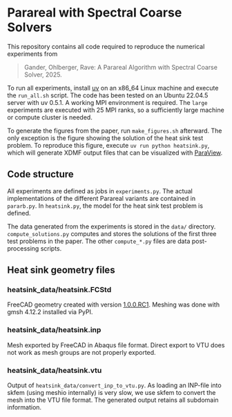 # Parareal with Spectral Coarse Solvers

This repository contains all code required to reproduce the numerical
experiments from

> Gander, Ohlberger, Rave: A Parareal Algorithm with Spectral Coarse Solver, 2025.

To run all experiments, install [uv](https://docs.astral.sh/uv/) on an x86_64
Linux machine and execute the `run_all.sh` script. The code has been tested on
an Ubuntu 22.04.5 server with uv 0.5.1. A working MPI environment is required.
The `large` experiments are executed with 25 MPI ranks, so a sufficiently large
machine or compute cluster is needed.

To generate the figures from the paper, run `make_figures.sh` afterward. The
only exception is the figure showing the solution of the heat sink test problem.
To reproduce this figure, execute `uv run python heatsink.py`, which will
generate XDMF output files that can be visualized with
[ParaView](https://www.paraview.org/).


## Code structure

All experiments are defined as jobs in `experiments.py`. The actual
implementations of the different Parareal variants are contained in `pararb.py`.
In `heatsink.py`, the model for the heat sink test problem is defined.

The data generated from the experiments is stored in the `data/` directory.
`compute_solutions.py` computes and stores the solutions of the first three test
problems in the paper. The other `compute_*.py` files are data post-processing
scripts.


## Heat sink geometry files

### heatsink_data/heatsink.FCStd
FreeCAD geometry created with version
[1.0.0.RC1](https://github.com/FreeCAD/FreeCAD/releases/download/1.0rc1/FreeCAD_1.0.0RC1-conda-Linux-x86_64-py311.AppImage).
Meshing was done with gmsh 4.12.2 installed via PyPI.

### heatsink_data/heatsink.inp
Mesh exported by FreeCAD in Abaqus file format. Direct export to VTU does not
work as mesh groups are not properly exported.

### heatsink_data/heatsink.vtu
Output of `heatsink_data/convert_inp_to_vtu.py`. As loading an INP-file into skfem
(using meshio internally) is very slow, we use skfem to convert the mesh into
the VTU file format. The generated output retains all subdomain information.
